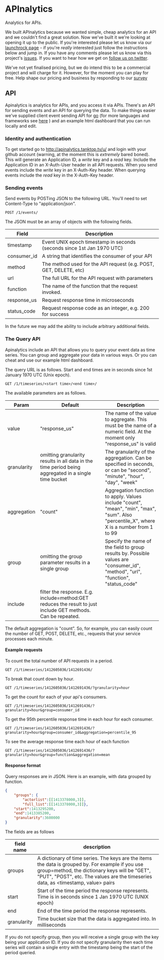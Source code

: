 # APInalytics

Analytics for APIs.

We built APInalytics because we wanted simple, cheap analytics for an API and we couldn't find a great solution.  Now we've built it we're looking at opening it up to the public.  If you're interested please let us know via our [launchrock page](http://apinalytics.launchrock.com/) - if you're _really_ interested just follow the instructions below and jump in.  If you have any comments please let us know via this project's [issues](https://github.com/apinalytics/apinalytics/issues).  If you want to hear how we get on [follow us on twitter](https://twitter.com/apinalytics).

We've not yet finalised pricing, but we do intend this to be a commercial project and will charge for it.  However, for the moment you can play for free.  Help shape our pricing and business by responding to our [survey](http://goo.gl/forms/hMVmYKCKeU)

## API
Apinalytics is analytics for APIs, and you access it via APIs.  There's an API for sending events and an API for querying the data.  To make things easier we've supplied client event sending API for [go](https://github.com/apinalytics/apinalytics_client) (for more languages and frameworks see [here](https://github.com/apinalytics/apinalytics/wiki/Sending-Events---clients-for-different-languages) ) and an example html dashboard that you can run locally and edit.

### Identity and authentication
To get started go to http://apinalytics.tanktop.tv/u/ and login with your github account (warning, at the moment this is _extremely_ bared boned).  This will generate an Application ID, a _write_ key and a _read_ key.  Include the Application ID in an X-Auth-User header in all API requests.  When you send events include the _write_ key in an X-Auth-Key header.  When querying events include the _read_ key in the X-Auth-Key header.

### Sending events
Send events by POSTing JSON to the following URL.  You'll need to set Content-Type to "application/json".

`POST /1/events/`

The JSON must be an array of objects with the following fields.


| Field | Description |
|---|---|
| timestamp | Event UNIX epoch timestamp in seconds (seconds since 1st Jan 1970 UTC) |
| consumer_id | A string that identifies the consumer of your API |
| method | The method used for the API request (e.g. POST, GET, DELETE, etc) |
| url | The full URL for the API request with parameters |
| function | The name of the function that the request invoked.|
| response_us | Request response time in microseconds |
| status_code | Request response code as an integer, e.g. 200 for success |

In the future we may add the ability to include arbitrary additional fields.

### The Query API
Apinalytics include an API that allows you to query your event data as time series.  You can group and aggregate your data in various ways. Or you can cheat and use our example html dashboard.

The query URL is as follows.  Start and end times are in seconds since 1st January 1970 UTC (Unix epoch).

`GET /1/timeseries/<start time>/<end time>/`

The available parameters are as follows.

| Param | Default | Description |
| ---    | ---      | ---          |
| value | "response_us"| The name of the value to aggregate.  This must be the name of a numeric field.  At the moment only "response_us" is valid |
| granularity | omitting granularity results in all data in the time period being aggregated in a single time bucket | The granularity of the aggregation. Can be specified in seconds, or can be "second", "minute", "hour", "day", "week" |
| aggregation | "count" | Aggregation function to apply.  Values include "count", "mean", "min", "max", "sum".  Also "percentile_X", where X is a number from 1 to 99 |
| group | omitting the group parameter results in a single group | Specify the name of the field to group results by. Possible values are "consumer_id", "method", "url", "function", "status_code" |
| include | filter the response.  E.g. include=method:GET reduces the result to just include GET methods.  Can be repeated.  |

The default aggregation is "count".  So, for example, you can easily count the number of GET, POST, DELETE, etc., requests that your service processes each minute.


#### Example requests
To count the total number of API requests in a period.

`GET /1/timeseries/1412605036/1412691436/`

To break that count down by hour.

`GET /1/timeseries/1412605036/1412691436/?granularity=hour`

To get the count for each of your api's consumers.

`GET /1/timeseries/1412605036/1412691436/?granularity=hour&group=consumer_id`

To get the 95th percentile response time in each hour for each consumer.

`GET /1/timeseries/1412605036/1412691436/?granularity=hour&group=consumer_id&aggregation=percentile_95`

To see the average response time each hour of each function

`GET /1/timeseries/1412605036/1412691436/?granularity=hour&group=function&aggregation=mean`

#### Response format
Query responses are in JSON.  Here is an example, with data grouped by function.

```json
{
    "groups": {
        "actorlist":[[1413378000,3]],
        "full_list":[[1413378000,3]]},
    "start":1413295200,
    "end":1413385200,
    "granularity":3600000
}
```
The fields are as follows

| field name  | description |
|---|---|
|groups | A dictionary of time series.  The keys are the items the data is grouped by.  For example if you use group=method, the dictionary keys will be "GET", "PUT", "POST", etc.  The values are the timeseries data, as <timestamp, value> pairs |
| start | Start of the time period the response represents. Time is in seconds since 1 Jan 1970 UTC (UNIX epoch) |
| end | End of the time period the response represents. |
| granularity | Time bucket size that the data is aggregated into.  In milliseconds |

If you do not specify group, then you will receive a single group with the key being your application ID. If you do not specify granularity then each time series will contain a single entry with the timestamp being the start of the period queried.

